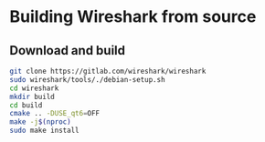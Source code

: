 # Building Wireshark from source


## Download and build
```bash
git clone https://gitlab.com/wireshark/wireshark
sudo wireshark/tools/./debian-setup.sh
cd wireshark
mkdir build
cd build
cmake .. -DUSE_qt6=OFF
make -j$(nproc)
sudo make install
```


